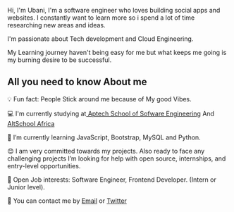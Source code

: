 Hi, I'm Ubani, 
I'm a software engineer who loves building social apps and websites. 
I constantly want to learn more so i spend a lot of time researching new areas and ideas. 

I'm passionate about Tech development and Cloud Engineering. 


My Learning journey haven't being easy for me but what keeps me going is my burning  desire to be successful.

<h2>All you need to know About me</h2>




💡 Fun fact: People Stick around me because of My good Vibes.

💻 I'm currently studying at<a href="https://aptech-ng.com/ace/aptech-nigeria.html"> Aptech School of Sofware Engineering</a>  And <a href="https://www.altschoolafrica.com/schools/engineering"> AltSchool  Africa</a>

🌱 I’m currently learning JavaScript, Bootstrap, MySQL and Python.

😊 I am very committed towards my projects. Also ready to face any challenging projects
    I’m looking for help with open source, internships, and entry-level opportunities.

💼 Open Job interests: Software Engineer, Frontend Developer. (Intern or Junior level).

📩 You can contact me by <a href="Mailto:ubanicee@gmail.com">Email</a> or <a href="https://mobile.twitter.com/ubanicee">Twitter</a>

<!---
Ubanimela/Ubanimela is a ✨ special ✨ repository because its `README.md` (this file) appears on your GitHub profile.
You can click the Preview link to take a look at your changes.
--->
